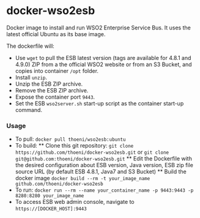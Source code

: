 docker-wso2esb
===================

Docker image to install and run WSO2 Enterprise Service Bus. It uses the latest official Ubuntu as its base image.

The dockerfile will:

* Use `wget` to pull the ESB latest version (tags are available for 4.8.1 and 4.9.0) ZIP from a the official WSO2 website or from an S3 Bucket, and copies into container `/opt` folder.
* Install `unzip`.
* Unzip the ESB ZIP archive.
* Remove the ESB ZIP archive.
* Expose the container port `9443`.
* Set the ESB `wso2server.sh` start-up script as the container start-up command.

### Usage
* To pull: `docker pull thoeni/wso2esb:ubuntu`
* To build: 
** Clone this git repository: `git clone https://github.com/thoeni/docker-wso2esb.git` or `git clone git@github.com:thoeni/docker-wso2esb.git`
** Edit the Dockerfile with the desired configuration about ESB version, Java version, ESB zip file source URL (by default ESB 4.8.1, Java7 and S3 Bucket)
** Build the docker image `docker build --rm -t your_image_name github.com/thoeni/docker-wso2esb`
* To run: `docker run --rm --name your_container_name -p 9443:9443 -p 8280:8280 your_image_name`
* To access ESB web admin console, navigate to `https://[DOCKER_HOST]:9443`
